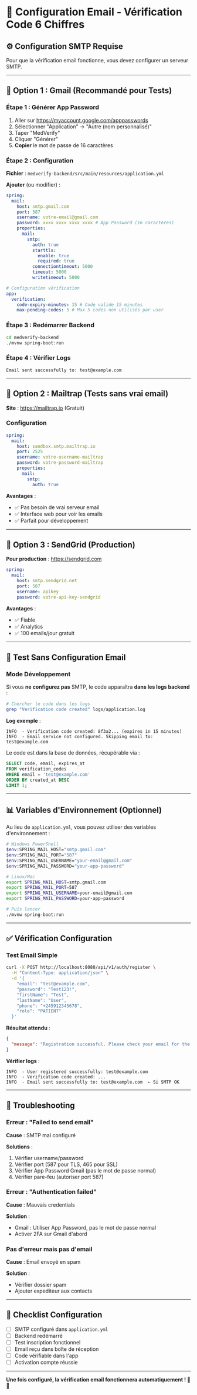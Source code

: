 # 📧 Configuration Email - Vérification Code 6 Chiffres

## ⚙️ Configuration SMTP Requise

Pour que la vérification email fonctionne, vous devez configurer un serveur SMTP.

---

## 🔧 Option 1 : Gmail (Recommandé pour Tests)

### Étape 1 : Générer App Password

1. Aller sur https://myaccount.google.com/apppasswords
2. Sélectionner "Application" → "Autre (nom personnalisé)"
3. Taper "MedVerify"
4. Cliquer "Générer"
5. **Copier** le mot de passe de 16 caractères

### Étape 2 : Configuration

**Fichier** : `medverify-backend/src/main/resources/application.yml`

**Ajouter** (ou modifier) :

```yaml
spring:
  mail:
    host: smtp.gmail.com
    port: 587
    username: votre-email@gmail.com
    password: xxxx xxxx xxxx xxxx # App Password (16 caractères)
    properties:
      mail:
        smtp:
          auth: true
          starttls:
            enable: true
            required: true
          connectiontimeout: 5000
          timeout: 5000
          writetimeout: 5000

# Configuration vérification
app:
  verification:
    code-expiry-minutes: 15 # Code valide 15 minutes
    max-pending-codes: 5 # Max 5 codes non utilisés par user
```

### Étape 3 : Redémarrer Backend

```bash
cd medverify-backend
./mvnw spring-boot:run
```

### Étape 4 : Vérifier Logs

```
Email sent successfully to: test@example.com
```

---

## 🔧 Option 2 : Mailtrap (Tests sans vrai email)

**Site** : https://mailtrap.io (Gratuit)

### Configuration

```yaml
spring:
  mail:
    host: sandbox.smtp.mailtrap.io
    port: 2525
    username: votre-username-mailtrap
    password: votre-password-mailtrap
    properties:
      mail:
        smtp:
          auth: true
```

**Avantages** :

- ✅ Pas besoin de vrai serveur email
- ✅ Interface web pour voir les emails
- ✅ Parfait pour développement

---

## 🔧 Option 3 : SendGrid (Production)

**Pour production** : https://sendgrid.com

```yaml
spring:
  mail:
    host: smtp.sendgrid.net
    port: 587
    username: apikey
    password: votre-api-key-sendgrid
```

**Avantages** :

- ✅ Fiable
- ✅ Analytics
- ✅ 100 emails/jour gratuit

---

## 🧪 Test Sans Configuration Email

### Mode Développement

Si vous **ne configurez pas** SMTP, le code apparaîtra **dans les logs backend** :

```bash
# Chercher le code dans les logs
grep "Verification code created" logs/application.log
```

**Log exemple** :

```
INFO  - Verification code created: 8f3a2... (expires in 15 minutes)
INFO  - Email service not configured. Skipping email to: test@example.com
```

Le code est dans la base de données, récupérable via :

```sql
SELECT code, email, expires_at
FROM verification_codes
WHERE email = 'test@example.com'
ORDER BY created_at DESC
LIMIT 1;
```

---

## 📊 Variables d'Environnement (Optionnel)

Au lieu de `application.yml`, vous pouvez utiliser des variables d'environnement :

```bash
# Windows PowerShell
$env:SPRING_MAIL_HOST="smtp.gmail.com"
$env:SPRING_MAIL_PORT="587"
$env:SPRING_MAIL_USERNAME="your-email@gmail.com"
$env:SPRING_MAIL_PASSWORD="your-app-password"

# Linux/Mac
export SPRING_MAIL_HOST=smtp.gmail.com
export SPRING_MAIL_PORT=587
export SPRING_MAIL_USERNAME=your-email@gmail.com
export SPRING_MAIL_PASSWORD=your-app-password

# Puis lancer
./mvnw spring-boot:run
```

---

## ✅ Vérification Configuration

### Test Email Simple

```bash
curl -X POST http://localhost:8080/api/v1/auth/register \
  -H "Content-Type: application/json" \
  -d '{
    "email": "test@example.com",
    "password": "Test123!",
    "firstName": "Test",
    "lastName": "User",
    "phone": "+245912345678",
    "role": "PATIENT"
  }'
```

**Résultat attendu** :

```json
{
  "message": "Registration successful. Please check your email for the verification code."
}
```

**Vérifier logs** :

```
INFO  - User registered successfully: test@example.com
INFO  - Verification code created: ...
INFO  - Email sent successfully to: test@example.com  ← Si SMTP OK
```

---

## 🐛 Troubleshooting

### Erreur : "Failed to send email"

**Cause** : SMTP mal configuré

**Solutions** :

1. Vérifier username/password
2. Vérifier port (587 pour TLS, 465 pour SSL)
3. Vérifier App Password Gmail (pas le mot de passe normal)
4. Vérifier pare-feu (autoriser port 587)

### Erreur : "Authentication failed"

**Cause** : Mauvais credentials

**Solution** :

- Gmail : Utiliser App Password, pas le mot de passe normal
- Activer 2FA sur Gmail d'abord

### Pas d'erreur mais pas d'email

**Cause** : Email envoyé en spam

**Solution** :

- Vérifier dossier spam
- Ajouter expediteur aux contacts

---

## 📝 Checklist Configuration

- [ ] SMTP configuré dans `application.yml`
- [ ] Backend redémarré
- [ ] Test inscription fonctionnel
- [ ] Email reçu dans boîte de réception
- [ ] Code vérifiable dans l'app
- [ ] Activation compte réussie

---

**Une fois configuré, la vérification email fonctionnera automatiquement ! 📧✅**
